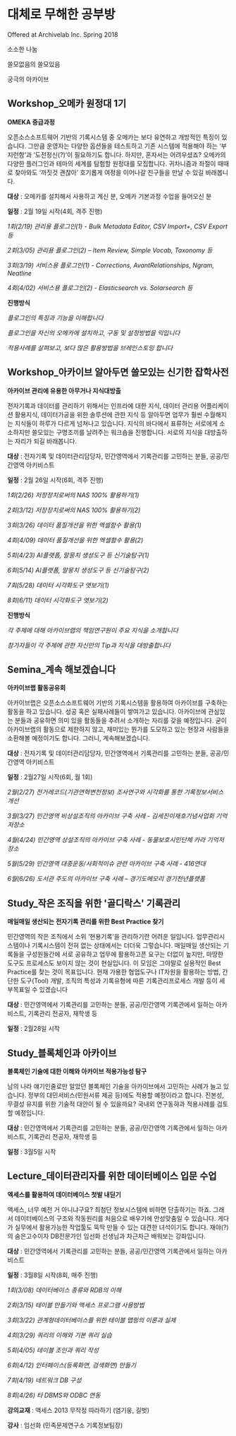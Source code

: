 # 대체로 무해한 공부방 
 
Offered at Archivelab Inc. Spring 2018 

소소한 나눔

쓸모없음의 쓸모있음

궁극의 아카이브


## Workshop_오메카 원정대 1기

**OMEKA 중급과정**

오픈소스소프트웨어 기반의 기록시스템 중 오메카는  보다 유연하고 개방적인 특징이 있습니다. 그만큼 운영자는 다양한 옵션들을 테스트하고 기존 시스템에 적용해야 하는 ‘부지런함’과 ‘도전정신(?)’이 필요하기도 합니다.  하지만, 혼자서는 어려우셨죠? 
오메카의 다양한 플러그인과 테마의 세계를 탐험할 원정대를 모집합니다. 귀차니즘과 좌절이 때때로 찾아와도 ‘까짓것 괜찮아’ 호기롭게 여정을 이어나갈 친구들을 만날 수 있길 바래봅니다.


**대상** : 오메카를 설치해서 사용하고 계신 분, 오메카 기본과정 수업을 들어오신 분


**일정** : 2월 19일 시작(4회, 격주 진행)

*1회(2/19) 관리용 플로그인(1) - Bulk Metadata Editor, CSV Import+, CSV Export 등*

*2회(3/05) 관리용 플로그인(2) – Item Review, Simple Vocab, Taxonomy 등*

*3회(3/19) 서비스용 플로그인(1) - Corrections, AvantRelationships, Ngram, Neatline*

*4회(4/02) 서비스용 플로그인(2) - Elasticsearch vs. Solarsearch 등*


**진행방식** 

*플로그인의 특징과 기능을 이해합니다*

*플로그인을 자신의 오메카에 설치하고, 구동 및 설정방법을 익입니다*

*적용사례를 살펴보고, 보다 많은 활용방법을 브레인스토밍 합니다*


## Workshop_아카이브 알아두면 쓸모있는 신기한 잡학사전

**아카이브 관리에 유용한 아무거나 지식대방출**

전자기록과 데이터를 관리하기 위해서는 인프라에 대한 지식, 데이터 관리용 어플리케이션 활용지식, 데이터가공을 위한 솔루션에 관한 지식 등 알아두면 업무가 훨씬 수월해지는 지식들이 하루가 다르게 넘쳐나고 있습니다. 지식의 바다에서 표류하는 서로에게 소소하지만 쓸모있는 구명조끼를 날려주는 워크숍을 진행합니다. 서로의 지식을 대방출하는 자리가 되길 바래봅니다.


**대상** : 전자기록 및 데이터관리담당자, 민간영역에서 기록관리를 고민하는 분들, 공공/민간영역 아키비스트


**일정** : 2월 26일 시작(6회, 격주 진행)

*1회(2/26) 저장장치로써의 NAS 100% 활용하기(1)*

*2회(3/12) 저장장치로써의 NAS 100% 활용하기(2)*

*3회(3/26)  데이터 품질개선을 위한 엑셀함수 활용(1)*

*4회(4/09)  데이터 품질개선을 위한 엑셀함수 활용(2)*

*5회(4/23)  AI플랫폼, 말뭉치 생성도구 등 신기술탐구(1)*

*6회(5/14)  AI플랫폼, 말뭉치 생성도구 등 신기술탐구(2)*

*7회(5/28)  데이터 시각화도구 엿보기(1)*

*8회(6/11)  데이터 시각화도구 엿보기(2)*


**진행방식** 

*각 주제에 대해 아카이브랩의 책임연구원이 주요 지식을 소개합니다*

*참가자들이 각 주제에 관한 자신만의 Tip과 지식을 대방출합니다*


## Semina_계속 해보겠습니다

**아카이브랩 활동공유회**

아카이브랩은 오픈소스소프트웨어 기반의 기록시스템을 활용하여 아카이브를 구축하는 활동을 하고 있습니다. 성공 혹은 실패사례들이 쌓여가고 있습니다. 아카이브에 관심있는 분들과 공유하면 의미 있을 활동들을 추려서 소개하는 자리를 갖을 예정입니다. 굳이 아카이브랩의 활동으로 제한하지 않고, 재미있는 뭔가를 도모하고 있는 현장과 사람들을 소환해볼 예정이기도 합니다. 그러니, 계속해보겠습니다.


**대상** : 전자기록 및 데이터관리담당자, 민간영역에서 기록관리를 고민하는 분들, 공공/민간영역 아키비스트


**일정** : 2월27일 시작(6회, 월 1회)

*2월(2/27) 전거레코드(기관연혁변천정보) 조사연구와 시각화를 통한 기록정보서비스 개선*

*3월(3/27) 민간영역 비상설조직의 아카이브 구축 사례 - 김세진이재호기념사업회 기억저장소*

*4월(4/24) 민간영역 상설조직의 아카이브 구축 사례 - 동물보호시민단체 카라 기억저장소*

*5월(5/29) 민간영역 대중운동/사회적이슈 관련 아카이브 구축 사례 - 416연대*

*6월(6/26)  도서관 주도의 아카이브 구축 사례 – 경기도메모리 경기천년플랫폼*


## Study_작은 조직을 위한 '골디락스' 기록관리

**매일매일 생산되는 전자기록 관리를 위한 Best Practice 찾기**

민간영역의 작은 조직에서 소위 ‘현용기록’을 관리하기란 어려운 일입니다. 업무관리시스템이나 기록시스템이 전혀 없는 상태에서는 더더욱 그렇습니다. 매일매일 생산되는 기록들을 구성원들간에 서로 공유하고 업무에 활용하고픈 요구는 더없이 높지만, 마땅한 도구도 프로세스도 보이지 않는 것이 현실입니다. 
이 모임은 그야말로 실용적인 Best Practice를 찾는 것이 목표입니다. 현재 가용한 협업도구나 IT자원을 활용하는 방법, 간단한 도구(Tool) 개발, 조직의 특성과 기록유형에 따른 기록관리프로세스 개발 등이 세부목표일 수 있겠습니다


**대상** : 민간영역에서 기록관리를 고민하는 분들, 공공/민간영역 기록관에서 일하는 아카비스트, 기록관리 전공자, 재학생 등


**일정** : 2월28일 시작


## Study_블록체인과 아카이브

**블록체인 기술에 대한 이해와 아카이브 적용가능성 탐구**

남의 나라 얘기인줄로만 알았던 블록체인 기술을 아카이브에서 고민하는 사례가 늘고 있습니다. 정부의 대민서비스(민원서류 제공 등)에도 적용할 예정이라고 합니다. 진본성, 무결성 유지를 위한 기술적 대안이 될 수 있을까요?  국내외 연구동햐과 적용사례를 검토할 예정입니다.


**대상** : 민간영역에서 기록관리를 고민하는 분들, 공공/민간영역 기록관에서 일하는 아카비스트, 기록관리 전공자, 재학생 등


**일정** : 3월5일 시작


## Lecture_데이터관리자를 위한 데이터베이스 입문 수업

**엑세스를 활용하여 데이터베이스 첫발 내딛기**

액세스, 너무 예전 거 아니냐구요? 최첨단 정보시스템에 비하면 단출하기는 하죠. 그래서 데이터베이스의 구조와 작동원리를 처음으로 배우기에 안성맞춤일 수 있습니다. 게다가 실무에서 활용가능한 작업툴도 뚝딱 만들 수 있는 대견한 녀석이기도 합니다. 재야(?)의 숨은고수이자 DB전문가인 임선화 선생님과 차근차근 배워보는 강좌입니다.


**대상** : 민간영역에서 기록관리를 고민하는 분들, 공공/민간영역 기록관에서 일하는 아카비스트


**일정** : 3월8일 시작(8회, 매주 진행)

*1회(3/08) 데이터베이스 종류와 RDB의 이해*

*2회(3/15) 테이블 만들기와 액세스 프로그램 사용방법*

*3회(3/22) 관계형데이터베이스를 위한 테이블 맵핑의 이론과 실제*

*4회(3/29) 쿼리의 이해와 기본 쿼리 실습*

*5회(4/05) 테이블 조인과 쿼리 작성*

*6회(4/12) 인터페이스(등록화면, 검색화면) 만들기*

*7회(4/19) 네트워크 DB 구성*

*8회(4/26) 타 DBMS와 ODBC 연동*


**강의교재** : 액세스 2013 무작정 따라하기 (염기웅, 길벗)

**강사** : 임선화 (민족문제연구소 기록정보팀장)
